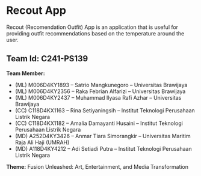 # Recout App

Recout (Recomendation Outfit) App is an application that is useful for providing outfit recommendations based on the temperature around the user.

## Team Id: C241-PS139



**Team Member:**
- (ML) M006D4KY1893 – Satrio Mangkunegoro – Universitas Brawijaya
- (ML) M006D4KY2356 – Raka Febrian Alfarizi – Universitas Brawijaya
- (ML) M006D4KY2437 – Muhammad Ilyasa Rafi Azhar – Universitas Brawijaya
- (CC) C118D4KX1163 – Rina Setiyaningsih – Institut Teknologi Perusahaan Listrik Negara
- (CC)  C118D4KX1182 – Amalia Damayanti Husaini  – Institut Teknologi Perusahaan Listrik Negara
- (MD) A252D4KY3426 – Anmar Tiara Simorangkir – Universitas Maritim Raja Ali Haji (UMRAH)
- (MD) A118D4KY4212 – Adi Setiadi Putra – Institut Teknologi Perusahaan Listrik Negara

**Theme:** 
Fusion Unleashed: Art, Entertainment, and Media Transformation
